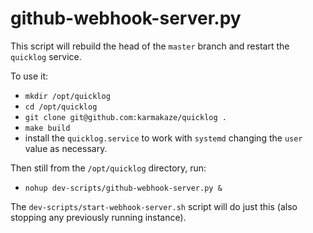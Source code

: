# github-webhook-server.py

This script will rebuild the head of the `master` branch and restart the `quicklog` service.

To use it:

- `mkdir /opt/quicklog`
- `cd /opt/quicklog`
- `git clone git@github.com:karmakaze/quicklog .`
- `make build`
- install the `quicklog.service` to work with `systemd` changing the `user` value as necessary.

Then still from the `/opt/quicklog` directory, run:

- `nohup dev-scripts/github-webhook-server.py &`

The `dev-scripts/start-webhook-server.sh` script will do just this (also stopping any previously running instance).
